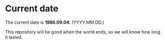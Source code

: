 # Current date

The current date is **1986.09.04.** (YYYY.MM.DD.)

This repository will be good when the world ends, so we will know how long it lasted.